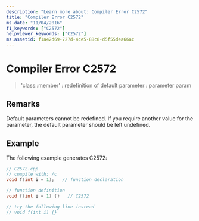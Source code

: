 ```yaml
---
description: "Learn more about: Compiler Error C2572"
title: "Compiler Error C2572"
ms.date: "11/04/2016"
f1_keywords: ["C2572"]
helpviewer_keywords: ["C2572"]
ms.assetid: f1a42d69-727d-4ce5-88c8-d5f55dea66ac
---
```

# Compiler Error C2572

> 'class::member' : redefinition of default parameter : parameter param

## Remarks

Default parameters cannot be redefined. If you require another value for the parameter, the default parameter should be left undefined.

## Example

The following example generates C2572:

```cpp
// C2572.cpp
// compile with: /c
void f(int i = 1);   // function declaration

// function definition
void f(int i = 1) {}   // C2572

// try the following line instead
// void f(int i) {}
```
